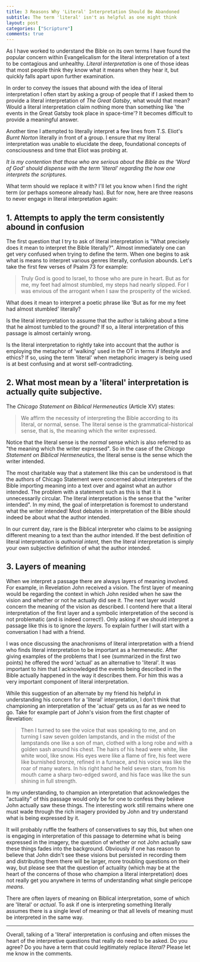 ```yaml
---
title: 3 Reasons Why 'Literal' Interpretation Should Be Abandoned
subtitle: The term 'literal' isn't as helpful as one might think
layout: post
categories: ["Scripture"]
comments: true
---
```


As I have worked to understand the Bible on its own terms I have found the popular concern within Evangelicalism for the literal interpretation of a text to be contagious and unhealthy. *Literal interpretation* is one of those ideas that most people think they know what it means when they hear it, but quickly falls apart upon further examination.

In order to convey the issues that abound with the idea of literal interpretation I often start by asking a group of people that if I asked them to provide a literal interpretation of *The Great Gatsby*, what would that mean? Would a literal interpretation claim nothing more than something like 'the events in the Great Gatsby took place in space-time'? It becomes difficult to provide a meaningful answer.

Another time I attempted to literally interpret a few lines from T.S. Eliot's *Burnt Norton* literally in front of a group. I ensure that my literal interpretation was unable to elucidate the deep, foundational concepts of consciousness and time that Eliot was probing at.

*It is my contention that those who are serious about the Bible as the 'Word of God' should dispense with the term 'literal' regarding the how one interprets the scriptures.*

What term should we replace it with? I'll let you know when I find the right term (or perhaps someone already has). But for now, here are three reasons to never engage in literal interpretation again:

## 1. Attempts to apply the term consistently abound in confusion

The first question that I try to ask of literal interpretation is "What precisely does it mean to interpret the Bible literally?". Almost immediately one can get very confused when trying to define the term. When one begins to ask what is means to interpret various genres literally, confusion abounds. Let's take the first few verses of Psalm 73 for example:

> Truly God is good to Israel,
> to those who are pure in heart.
> But as for me, my feet had almost stumbled,
> my steps had nearly slipped.
> For I was envious of the arrogant
> when I saw the prosperity of the wicked.

What does it mean to interpret a poetic phrase like 'But as for me my feet had almost stumbled' literally?

Is the literal interpretation to assume that the author is talking about a time that he almost tumbled to the ground? If so, a literal interpretation of this passage is almost certainly wrong.

Is the literal interpretation to rightly take into account that the author is employing the metaphor of 'walking' used in the OT in terms if lifestyle and ethics? If so, using the term 'literal' when metaphoric imagery is being used is at best confusing and at worst self-contradicting.

## 2. What most mean by a 'literal' interpretation is actually quite subjective.

The *Chicago Statement on Biblical Hermeneutics* (Article XV) states:

> We affirm the necessity of interpreting the Bible according to its literal, or normal, sense. The literal sense is the grammatical-historical sense, that is, the meaning which the writer expressed.

Notice that the literal sense is the *normal* sense which is also referred to as "the meaning which the writer expressed". So in the case of the *Chicago Statement on Biblical Hermeneutics*, the literal sense is the sense which the writer intended.

The most charitable way that a statement like this can be understood is that the authors of Chicago Statement were concerned about interpreters of the Bible importing meaning into a text over and against what an author intended. The problem with a statement such as this is that it is unnecessarily circular. The literal interpretation is the sense that the "writer intended". In my mind, the goal of interpretation is foremost to understand what the writer intended! Most debates in interpretation of the Bible should indeed be about what the author intended.

In our current day, rare is the Biblical interpreter who claims to be assigning different meaning to a text than the author intended. If the best definition of literal interpretation is *authorial intent,* then the literal interpretation is simply your own subjective definition of what the author intended.

## 3. Layers of meaning

When we interpret a passage there are always layers of meaning involved. For example, in Revelation John received a vision. The first layer of meaning would be regarding the context in which John resided when he saw the vision and whether or not he actually did see it. The next layer would concern the meaning of the vision as described. I contend here that a literal interpretation of the first layer and a symbolic interpretation of the second is not problematic (and is indeed correct!). Only asking if we should interpret a passage like this is to ignore the *layers*. To explain further I will start with a conversation I had with a friend.

I was once discussing the anachronisms of literal interpretation with a friend who finds literal interpretation to be important as a hermeneutic. After giving examples of the problems that I see (summarized in the first two points) he offered the word 'actual' as an alternative to 'literal'. It was important to him that I acknowledged the events being described in the Bible actually happened in the way it describes them. For him this was a very important component of literal interpretation.

While this suggestion of an alternate by my friend his helpful in understanding his concern for a 'literal' interpretation, I don't think that championing an interpretation of the 'actual' gets us as far as we need to go. Take for example part of John's vision from the first chapter of Revelation:

> Then I turned to see the voice that was speaking to me, and on turning I saw seven golden lampstands, and in the midst of the lampstands one like a son of man, clothed with a long robe and with a golden sash around his chest. The hairs of his head were white, like white wool, like snow. His eyes were like a flame of fire, his feet were like burnished bronze, refined in a furnace, and his voice was like the roar of many waters. In his right hand he held seven stars, from his mouth came a sharp two-edged sword, and his face was like the sun shining in full strength.

In my understanding, to champion an interpretation that acknowledges the "actuality" of this passage would only be for one to confess they believe John actually saw these things. The interesting work still remains where one must wade through the rich imagery provided by John and try understand what is being expressed by it.

It will probably ruffle the feathers of conservatives to say this, but when one is engaging in interpretation of this passage to determine what is being expressed in the imagery, the question of whether or not John actually saw these things fades into the background. Obviously if one has reason to believe that John didn't see these visions but persisted in recording them and distributing them there will be larger, more troubling questions on their way, but please see that the question of actuality (which may be at the heart of the concerns of those who champion a literal interpretation) does not really get you anywhere in terms of understanding what single pericope *means*.

There are often layers of meaning on Biblical interpretation, some of which are 'literal' or *actual*. To ask if one is interpreting something literally assumes there is a single level of meaning or that all levels of meaning must be interpreted in the same way.

---

Overall, talking of a 'literal' interpretation is confusing and often misses the heart of the interpretive questions that really do need to be asked. Do you agree? Do you have a term that could legitimately replace *literal?* Please let me know in the comments.
